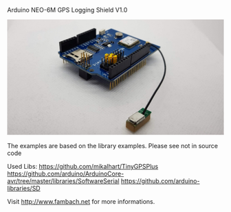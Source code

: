 Arduino NEO-6M GPS Logging Shield V1.0

![Image of shield](./img/NEO6MGpsSchield-Banner.jpg)


The examples are based on the library examples. Please see not in source code


Used Libs:
https://github.com/mikalhart/TinyGPSPlus
https://github.com/arduino/ArduinoCore-avr/tree/master/libraries/SoftwareSerial
https://github.com/arduino-libraries/SD


Visit http://www.fambach.net for more informations.
